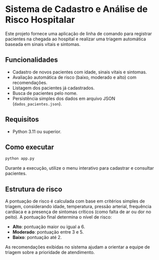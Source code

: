 # Sistema de Cadastro e Análise de Risco Hospitalar

Este projeto fornece uma aplicação de linha de comando para registrar pacientes
na chegada ao hospital e realizar uma triagem automática baseada em sinais
vitais e sintomas.

## Funcionalidades

- Cadastro de novos pacientes com idade, sinais vitais e sintomas.
- Avaliação automática de risco (baixo, moderado e alto) com recomendações.
- Listagem dos pacientes já cadastrados.
- Busca de pacientes pelo nome.
- Persistência simples dos dados em arquivo JSON (`dados_pacientes.json`).

## Requisitos

- Python 3.11 ou superior.

## Como executar

```bash
python app.py
```

Durante a execução, utilize o menu interativo para cadastrar e consultar
pacientes.

## Estrutura de risco

A pontuação de risco é calculada com base em critérios simples de triagem,
considerando idade, temperatura, pressão arterial, frequência cardíaca e a
presença de sintomas críticos (como falta de ar ou dor no peito). A
pontuação final determina o nível de risco:

- **Alto**: pontuação maior ou igual a 6.
- **Moderado**: pontuação entre 3 e 5.
- **Baixo**: pontuação até 2.

As recomendações exibidas no sistema ajudam a orientar a equipe de triagem
sobre a prioridade de atendimento.
